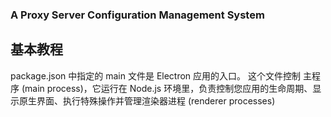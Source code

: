 ### A Proxy Server Configuration Management System
## 基本教程
package.json 中指定的 main 文件是 Electron 应用的入口。 这个文件控制 主程序 (main process)，它运行在 Node.js 环境里，负责控制您应用的生命周期、显示原生界面、执行特殊操作并管理渲染器进程 (renderer processes)